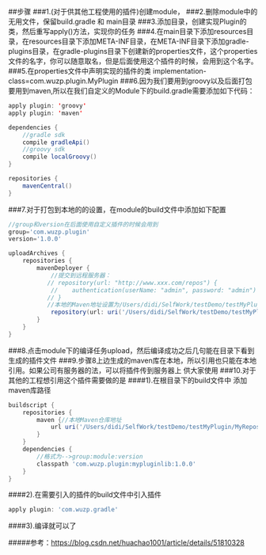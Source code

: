 ##步骤
###1.(对于供其他工程使用的插件)创建module， 
###2.删除module中的无用文件，保留build.gradle 和 main目录
###3.添加目录，创建实现Plugin的类，然后重写apply()方法，实现你的任务
###4.在main目录下添加resources目录，在resources目录下添加META-INF目录，在META-INF目录下添加gradle-plugins目录，在gradle-plugins目录下创建新的properties文件，这个properties文件的名字，你可以随意取名，但是后面使用这个插件的时候，会用到这个名字。
###5.在properties文件中声明实现的插件的类 implementation-class=com.wuzp.plugin.MyPlugin
###6.因为我们要用到groovy以及后面打包要用到maven,所以在我们自定义的Module下的build.gradle需要添加如下代码：
```java
apply plugin: 'groovy'
apply plugin: 'maven'

dependencies {
    //gradle sdk
    compile gradleApi()
    //groovy sdk
    compile localGroovy()
}

repositories {
    mavenCentral()
}
```
###7.对于打包到本地的的设置，在module的build文件中添加如下配置
```groovy
//group和version在后面使用自定义插件的时候会用到
group='com.wuzp.plugin'
version='1.0.0'

uploadArchives {
    repositories {
        mavenDeployer {
            //提交到远程服务器：
           // repository(url: "http://www.xxx.com/repos") {
            //    authentication(userName: "admin", password: "admin")
           // }
           //本地的Maven地址设置为/Users/didi/SelfWork/testDemo/testMyPlugin/MyRepos
            repository(url: uri('/Users/didi/SelfWork/testDemo/testMyPlugin/MyRepos'))
        }
    }
}

```
###8.点击module下的编译任务upload，然后编译成功之后几句能在目录下看到生成的插件文件
###9.步骤8上边生成的maven库在本地，所以引用也只能在本地引用。如果公司有服务器的法，可以将插件传到服务器上 供大家使用
###10.对于其他的工程想引用这个插件需要做的是
####1).在根目录下的build文件中 添加maven库路径
```groovy
buildscript {
    repositories {
        maven {//本地Maven仓库地址
            url uri('/Users/didi/SelfWork/testDemo/testMyPlugin/MyRepos')
        }
    }
    dependencies {
        //格式为-->group:module:version
        classpath 'com.wuzp.plugin:mypluginlib:1.0.0'
    }
}

```
####2).在需要引入的插件的build文件中引入插件
```groovy
apply plugin: 'com.wuzp.gradle'
```
####3).编译就可以了


#####参考：https://blog.csdn.net/huachao1001/article/details/51810328